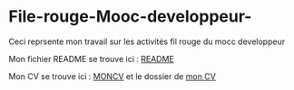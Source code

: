# File-rouge-Mooc-developpeur-
Ceci reprsente mon travail sur les activités fil rouge du mocc developpeur 

Mon fichier README se trouve ici : [README](https://gist.github.com/ISSAKAO/61f11f294c1524f5ec5c)

Mon CV se trouve ici : [MONCV](http://issakao.github.io/) et le dossier de [mon CV](https://github.com/ISSAKAO/MONCV)

